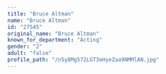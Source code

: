 ```yaml
---
title: "Bruce Altman"
name: "Bruce Altman"
id: "27545"
original_name: "Bruce Altman"
known_for_department: "Acting"
gender: "2"
adult: "false"
profile_path: "/n5y8Mg572LGT3eHyeZaa9NMMlAN.jpg"
---
```


